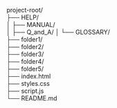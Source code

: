 project-root/  
├── HELP/  
│   ├── MANUAL/  
│   ├── Q_and_A/
│   └── GLOSSARY/  
├── folder1/  
├── folder2/  
├── folder3/  
├── folder4/  
├── folder5/  
├── index.html  
├── styles.css  
├── script.js  
└── README.md  
